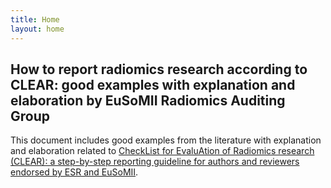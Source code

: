 ```yaml
---
title: Home
layout: home
---
```


## How to report radiomics research according to CLEAR: good examples with explanation and elaboration by EuSoMII Radiomics Auditing Group

This document includes good examples from the literature with explanation and elaboration related to [CheckList for EvaluAtion of Radiomics research (CLEAR): a step-by-step reporting guideline for authors and reviewers endorsed by ESR and EuSoMII](https://insightsimaging.springeropen.com/articles/10.1186/s13244-023-01415-8).
